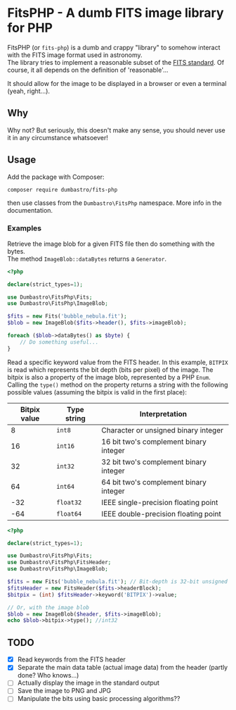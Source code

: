 # FitsPHP - A dumb FITS image library for PHP

FitsPHP (or `fits-php`) is a dumb and crappy "library" to somehow interact with the FITS image format used in astronomy.  
The library tries to implement a reasonable subset of the [FITS standard](https://fits.gsfc.nasa.gov/fits_standard.html). Of course, it all depends on the definition of 'reasonable'...

It should allow for the image to be displayed in a browser or even a terminal (yeah, right...).

## Why

Why not? But seriously, this doesn't make any sense, you should never use it in any circumstance whatsoever!

## Usage

Add the package with Composer:

```
composer require dumbastro/fits-php
```

then use classes from the `Dumbastro\FitsPhp` namespace. More info in the documentation.

### Examples

Retrieve the image blob for a given FITS file then do something with the bytes.  
The method `ImageBlob::dataBytes` returns a `Generator`.

```php
<?php

declare(strict_types=1);

use Dumbastro\FitsPhp\Fits;
use Dumbastro\FitsPhp\ImageBlob;

$fits = new Fits('bubble_nebula.fit');
$blob = new ImageBlob($fits->header(), $fits->imageBlob);

foreach ($blob->dataBytes() as $byte) {
    // Do something useful...
}
```

Read a specific keyword value from the FITS header. In this example, `BITPIX` is read which represents the bit depth (bits per pixel) of the image. The bitpix is also a property of the image blob, represented by a PHP `Enum`. Calling the `type()` method on the property returns a string with the following possible values (assuming the bitpix is valid in the first place):

|Bitpix value|Type string|Interpretation|
-------------|-----------|--------------|
|    8      | `int8`  |Character or unsigned binary integer|
|   16      | `int16` |16 bit two's complement binary integer|
|   32      | `int32` |32 bit two's complement binary integer|
|   64      | `int64` |64 bit two's complement binary integer|
|   -32     |`float32`|IEEE single-precision floating point|
|   -64     |`float64`|IEEE double-precision floating point|

```php
<?php

declare(strict_types=1);

use Dumbastro\FitsPhp\Fits;
use Dumbastro\FitsPhp\FitsHeader;
use Dumbastro\FitsPhp\ImageBlob;

$fits = new Fits('bubble_nebula.fit'); // Bit-depth is 32-bit unsigned (for example)
$fitsHeader = new FitsHeader($fits->headerBlock);
$bitpix = (int) $fitsHeader->keyword('BITPIX')->value;

// Or, with the image blob
$blob = new ImageBlob($header, $fits->imageBlob);
echo $blob->bitpix->type(); //int32

```

## TODO

- [x] Read keywords from the FITS header
- [x] Separate the main data table (actual image data) from the header (partly done? Who knows...)
- [ ]  Actually display the image in the standard output
- [ ]  Save the image to PNG and JPG
- [ ]  Manipulate the bits using basic processing algorithms??
